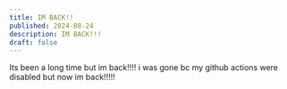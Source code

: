 ```yaml
---
title: IM BACK!!
published: 2024-08-24
description: IM BACK!!!
draft: false
---
```


Its been a long time but im back!!!! i was gone bc my github actions were disabled but now im back!!!!!